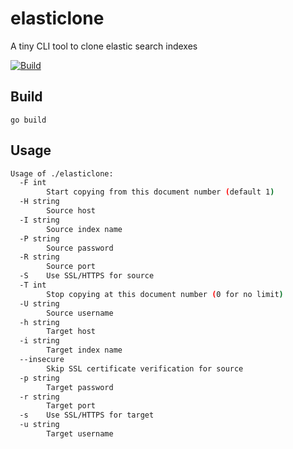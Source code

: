 # elasticlone
A tiny CLI tool to clone elastic search  indexes

[![Build](https://github.com/MedUnes/elasticlone/actions/workflows/go.yml/badge.svg)](https://github.com/MedUnes/elasticlone/actions/workflows/go.yml)
## Build
```bahs
go build
```
## Usage
```bash
Usage of ./elasticlone:
  -F int
        Start copying from this document number (default 1)
  -H string
        Source host
  -I string
        Source index name
  -P string
        Source password
  -R string
        Source port
  -S    Use SSL/HTTPS for source
  -T int
        Stop copying at this document number (0 for no limit)
  -U string
        Source username
  -h string
        Target host
  -i string
        Target index name
  --insecure
        Skip SSL certificate verification for source
  -p string
        Target password
  -r string
        Target port
  -s    Use SSL/HTTPS for target
  -u string
        Target username
```
